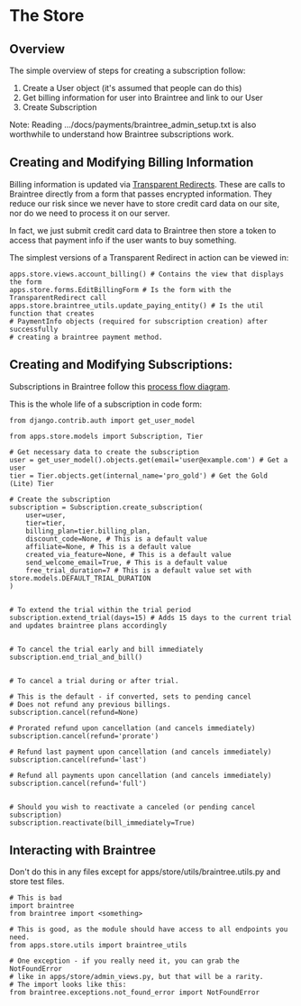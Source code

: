 # The Store

## Overview

The simple overview of steps for creating a subscription follow:

1. Create a User object (it's assumed that people can do this)
2. Get billing information for user into Braintree and link to our User
3. Create Subscription

Note: Reading .../docs/payments/braintree_admin_setup.txt is also worthwhile to understand how Braintree subscriptions work.

## Creating and Modifying Billing Information

Billing information is updated via [Transparent Redirects](https://www.braintreepayments.com/docs/python/credit_cards/create_tr). These are calls to Braintree directly from a form that passes encrypted information. They reduce our risk since we never have to store credit card data on our site, nor do we need to process it on our server.

In fact, we just submit credit card data to Braintree then store a token to access that payment info if the user wants to buy something.

The simplest versions of a Transparent Redirect in action can be viewed in:

    apps.store.views.account_billing() # Contains the view that displays the form
    apps.store.forms.EditBillingForm # Is the form with the TransparentRedirect call
    apps.store.braintree_utils.update_paying_entity() # Is the util function that creates
    # PaymentInfo objects (required for subscription creation) after successfully
    # creating a braintree payment method.

## Creating and Modifying Subscriptions:

Subscriptions in Braintree follow this [process flow diagram](https://www.braintreepayments.com/docs/python/subscriptions/overview).

This is the whole life of a subscription in code form:

    from django.contrib.auth import get_user_model

    from apps.store.models import Subscription, Tier

    # Get necessary data to create the subscription
    user = get_user_model().objects.get(email='user@example.com') # Get a user
    tier = Tier.objects.get(internal_name='pro_gold') # Get the Gold (Lite) Tier

    # Create the subscription
    subscription = Subscription.create_subscription(
        user=user,
        tier=tier,
        billing_plan=tier.billing_plan,
        discount_code=None, # This is a default value
        affiliate=None, # This is a default value
        created_via_feature=None, # This is a default value
        send_welcome_email=True, # This is a default value
        free_trial_duration=7 # This is a default value set with store.models.DEFAULT_TRIAL_DURATION
    )


    # To extend the trial within the trial period
    subscription.extend_trial(days=15) # Adds 15 days to the current trial and updates braintree plans accordingly


    # To cancel the trial early and bill immediately
    subscription.end_trial_and_bill()


    # To cancel a trial during or after trial.

    # This is the default - if converted, sets to pending cancel
    # Does not refund any previous billings.
    subscription.cancel(refund=None)

    # Prorated refund upon cancellation (and cancels immediately)
    subscription.cancel(refund='prorate')

    # Refund last payment upon cancellation (and cancels immediately)
    subscription.cancel(refund='last')

    # Refund all payments upon cancellation (and cancels immediately)
    subscription.cancel(refund='full')


    # Should you wish to reactivate a canceled (or pending cancel subscription)
    subscription.reactivate(bill_immediately=True)

## Interacting with Braintree

Don't do this in any files except for apps/store/utils/braintree.utils.py and store test files.

    # This is bad
    import braintree
    from braintree import <something>

    # This is good, as the module should have access to all endpoints you need.
    from apps.store.utils import braintree_utils

    # One exception - if you really need it, you can grab the NotFoundError
    # like in apps/store/admin_views.py, but that will be a rarity.
    # The import looks like this:
    from braintree.exceptions.not_found_error import NotFoundError

